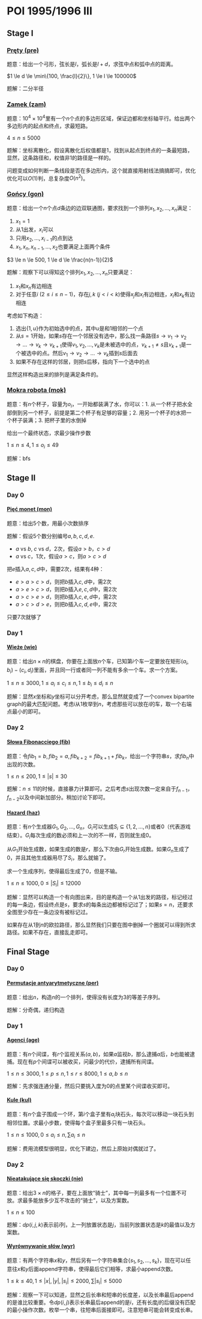 # POI 1995/1996 III

## Stage I

### [Pręty (pre)](https://szkopul.edu.pl/problemset/problem/gGz7cI9hKb2HztiXlFGQnF47/site/)

题意：给出一个弓形，弦长是$l$，弧长是$l+d$，求弦中点和弧中点的距离。

$1 \le d \le \min\{100, \frac{l}{2}\}, 1 \le l \le 100000$

题解：二分半径

### [Zamek (zam)](https://szkopul.edu.pl/problemset/problem/wL09QdLO9q4AAtK7oy4WrThW/site/)

题意：$10^4 \times 10^4$里有一个$n$个点的多边形区域，保证边都和坐标轴平行。给出两个多边形内的起点和终点，求最短路。

$4 \le n \le 5000$

题解：坐标离散化，假设离散化后权值都是$1$，找到从起点到终点的一条最短路，显然，这条路径和，权值非$1$的路径是一样的。

问题变成如何判断一条线段是否在多边形内，这个就直接用射线法搞搞即可，优化优化可以$O(1)$判，总复杂度$O(n^2)$。

### [Gońcy (gon)](https://szkopul.edu.pl/problemset/problem/wE-igriHvKeR8eigKEx1cDod/site/)

题意：给出一个$n$个点$d$条边的边双联通图，要求找到一个排列$x_1,x_2,\dots,x_n$满足：
1. $x_1=1$
2. 从$1$出发，$x_i$可以
3. 只用$x_2,\dots,x_{i-1}$的点到达
4. $x_1,x_n,x_{n-1},\dots,x_2$也要满足上面两个条件

$3 \le n \le 500, 1 \le d \le \frac{n(n-1)}{2}$

题解：观察下可以得知这个排列$x_1,x_2,\dots,x_n$只要满足：
1. $x_1$和$x_n$有边相连
2. 对于任意$i$ ($2 \le i \le n - 1$)，存在$j,k$ ($j < i < k$)使得$x_j$和$x_i$有边相连，$x_i$和$x_k$有边相连

考虑如下构造：
1. 选出$\{1,u\}$作为初始选中的点，其中$u$是和$1$相邻的一个点
2. 从$s=1$开始，如果$s$存在一个邻居没有选中，那么找一条路径$s \to v_1 \to v_2 \to \dots \to v_k \to v_{k+1}$使得$v_1,v_2,\dots,v_k$是未被选中的点，$v_{k+1} \ne s$且$v_{k+1}$是一个被选中的点。然后$v_1 \to v_2 \to \dots \to v_{k}$插到$s$后面去
3. 如果不存在这样的邻居，则把$s$后移，指向下一个选中的点

显然这样构造出来的排列是满足条件的。

### [Mokra robota (mok)](https://szkopul.edu.pl/problemset/problem/vObl4Sutc8ViCjq0_eNse2uy/site/)

题意：有$n$个杯子，容量为$o_i$，一开始都装满了水，你可以：1. 从一个杯子把水全部倒到另一个杯子，前提是第二个杯子有足够的容量；2. 用另一个杯子的水把一个杯子装满；3. 把杯子里的水倒掉

给出一个最终状态，求最少操作步数

$1 \le n \le 4, 1 \le o_i \le 49$

题解：bfs

## Stage II

### Day 0

#### [Pięć monet (mon)](https://szkopul.edu.pl/problemset/problem/O4KALNnA23MbnVmiWPzqUfe_/site/)

题意：给出$5$个数，用最小次数排序

题解：假设$5$个数分别编号$a,b,c,d,e$. 
+ $a$ vs $b$, $c$ vs $d$，$2$次，假设$a>b$，$c>d$ 
+ $a$ vs $c$，$1$次，假设$a>c$，则$a>c>d$

把$e$插入$a,c,d$中，需要$2$次，结果有4种： 
+ $e>a>c>d$，则把$b$插入$c,d$中，需$2$次 
+ $a>e>c>d$，则把$b$插入$e,c,d$中，需$2$次 
+ $a>c>e>d$，则把$b$插入$c,e,d$中，需$2$次 
+ $a>c>d>e$，则把$b$插入$c,d,e$中，需$2$次 

只要$7$次就够了

### Day 1

#### [Wieże (wie)](https://szkopul.edu.pl/problemset/problem/mgF5mwigvVecNEvDsjJ4xv0i/site/)

题意：给出$n \times n$的棋盘，你要在上面放$n$个车，已知第$i$个车一定要放在矩形$(a_i,b_i)-(c_i, d_i)$里面，并且同一行或者同一列不能有多余一个车。求一个方案。

$1 \le n \le 3000, 1 \le a_i \le c_i \le n, 1 \le b_i \le d_i \le n$

题解：显然$x$坐标和$y$坐标可以分开考虑，那么显然就变成了一个convex bipartite graph的最大匹配问题。考虑$i$从$1$枚举到$n$，考虑那些可以放在$i$的车，取一个右端点最小的即可。

### Day 2

#### [Słowa Fibonacciego (fib)](https://szkopul.edu.pl/problemset/problem/2qA-0WM9A5ly7yCEpj6vz2oq/site/)

题意：令$fib_1=b, fib_2=a, fib_{k+2}=fib_{k+1}+fib_{k}$，给出一个字符串$s$，求$fib_n$中出现的次数。

$1 \le n \le 200, 1 \le |s| \le 30$

题解：$n \le 11$的时候，直接暴力计算即可。之后考虑$s$出现次数一定来自于$f_{n-1}$，$f_{n-2}$以及中间新加部分。稍加讨论下即可。

#### [Hazard (haz)](https://szkopul.edu.pl/problemset/problem/kUO3YBgBS23wFa7PXHgqyU9e/site/)

题意：有$n$个生成器$G_1,G_2,\dots,G_n$，$G_i$可以生成$S_i \subseteq \{1,2,\dots,n\}$或者$0$（代表游戏结束）。$G_i$每次生成的数必须和上一次的不一样，否则就生成$0$。

从$G_1$开始生成数，如果生成的数是$r$，那么下次由$G_r$开始生成数。如果$G_n$生成了$0$，并且其他生成器用尽了$S_i$，那么就输了。

求一个生成序列，使得最后生成了$0$，但是不输。

$1 \le n \le 1000, 0 \le |S_i| \le 12000$

题解：显然可以构造一个有向图出来，目的是构造一个从$1$出发的路径，标记经过的每一条边，假设终点是$s$，要求$s$的每条出边都被标记过了；如果$s=n$，还要求全图至少存在一条边没有被标记过。

如果存在从$1$到$n$的欧拉路径，那么显然我们只要在图中删掉一个圈就可以得到所求路径。如果不存在，直接乱走即可。

## Final Stage

### Day 0

#### [Permutacje antyarytmetyczne (per)](https://szkopul.edu.pl/problemset/problem/o3I4XUqwNMkk1U3lziuP7h9c/site/)

题意：给出$n$，构造$n$的一个排列，使得没有长度为$3$的等差子序列。

题解：分奇偶，递归构造

### Day 1

#### [Agenci (age)](https://szkopul.edu.pl/problemset/problem/dwZ8o4PzzsaAliXspBzbBzP5/site/)

题意：有$n$个间谍，有$r$个监视关系$(a,b)$，如果$a$监视$b$，那么逮捕$a$后，$b$也能被逮捕。现在有$p$个间谍可以被收买，问最少的代价，逮捕所有间谍。

$1 \le n \le 3000, 1 \le p \le n, 1 \le r \le 8000, 1 \le a, b \le n$

题解：先求强连通分量，然后只要挑入度为$0$的点里某个间谍收买即可。

#### [Kule (kul)](https://szkopul.edu.pl/problemset/problem/KsQHPsb8Shp6OQU6wtsqFAlO/site/)

题意：有$n$个盒子围成一个环，第$i$个盒子里有$a_i$块石头，每次可以移动一块石头到相邻位置。求最小步数，使得每个盒子里最多只有一块石头。

$1 \le n \le 1000, 0 \le a_i \le n, \sum a_i \le n$

题解：费用流模型很明显，优化下建边，然后上原始对偶就过了。

### Day 2

#### [Nieatakujące się skoczki (nie)](https://szkopul.edu.pl/problemset/problem/Aqq5ztwh5FbAm-X5RpOHVj6H/site/)

题意：给出$3 \times n$的格子，要在上面放“骑士”，其中每一列最多有一个位置不可放。求最多能放多少互不攻击的“骑士”，以及方案数。

$1 \le n \le 100$

题解：$dp(i,j,k)$表示前$i$列，上一列放置状态是$j$，当前列放置状态是$k$的最值以及方案数。

#### [Wyrównywanie słów (wyr)](https://szkopul.edu.pl/problemset/problem/AzI0AUVL8mmtA78WYxBWejvx/site/)

题意：有两个字符串$x$和$y$，然后另有一个字符串集合$\{s_1,s_2,\dots,s_k\}$，现在可以任意往$x$和$y$后面append字符串，使得最后它们相等，求最小append次数。

$1 \le k \le 40, 1 \le |x|, |y|, |s_i| \le 2000, \sum |s_i| \le 5000$

题解：观察一下可以知道，显然之后长串和短串的长度差，以及长串最后append的是谁比较重要。令$dp(i,j)$表示长串最后append的是$i$，还有长度$j$的后缀没有匹配的最小操作次数。枚举一个串，往短串后面接即可。注意短串可能会转变成长串。